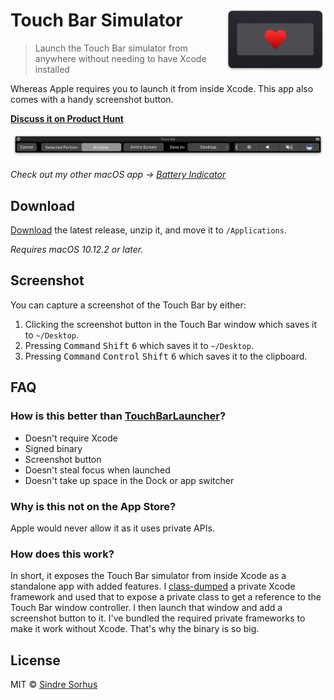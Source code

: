 # Touch Bar Simulator [<img src="Stuff/Icon-readme.png" width="160" align="right">](https://github.com/sindresorhus/touch-bar-simulator/releases/latest)

> Launch the Touch Bar simulator from anywhere without needing to have Xcode installed

Whereas Apple requires you to launch it from inside Xcode. This app also comes with a handy screenshot button.

**[Discuss it on Product Hunt](https://www.producthunt.com/posts/touch-bar-simulator)**

<img src="screenshot.png" width="1129">

*Check out my other macOS app → [Battery Indicator](https://itunes.apple.com/no/app/battery-indicator/id1206020918?mt=12)*


## Download

[Download](https://github.com/sindresorhus/touch-bar-simulator/releases/latest) the latest release, unzip it, and move it to `/Applications`.

*Requires macOS 10.12.2 or later.*


## Screenshot

You can capture a screenshot of the Touch Bar by either:

1. Clicking the screenshot button in the Touch Bar window which saves it to `~/Desktop`.
2. Pressing <kbd>Command</kbd> <kbd>Shift</kbd> <kbd>6</kbd> which saves it to `~/Desktop`.
3. Pressing <kbd>Command</kbd> <kbd>Control</kbd> <kbd>Shift</kbd> <kbd>6</kbd> which saves it to the clipboard.


## FAQ

### How is this better than [TouchBarLauncher](https://github.com/zats/TouchBarLauncher)?

- Doesn't require Xcode
- Signed binary
- Screenshot button
- Doesn't steal focus when launched
- Doesn't take up space in the Dock or app switcher

### Why is this not on the App Store?

Apple would never allow it as it uses private APIs.

### How does this work?

In short, it exposes the Touch Bar simulator from inside Xcode as a standalone app with added features. I [class-dumped](https://github.com/nygard/class-dump) a private Xcode framework and used that to expose a private class to get a reference to the Touch Bar window controller. I then launch that window and add a screenshot button to it. I've bundled the required private frameworks to make it work without Xcode. That's why the binary is so big.


## License

MIT © [Sindre Sorhus](https://sindresorhus.com)
